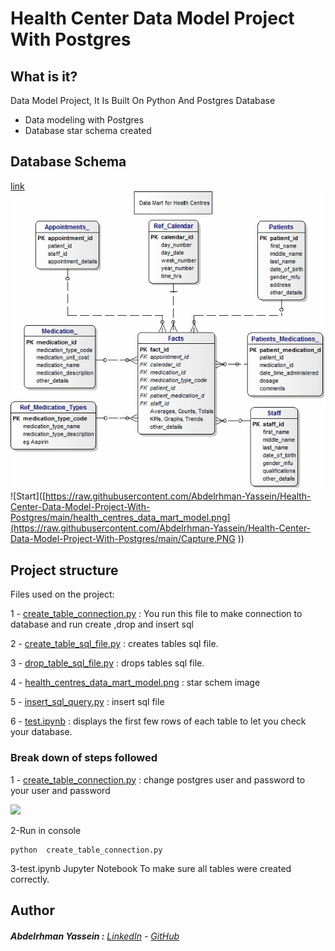 # Health Center Data Model Project With Postgres

## What is it?

Data Model Project, It Is Built On Python And Postgres Database

  - Data modeling with Postgres
  - Database star schema created

## Database Schema

[link](http://www.databaseanswers.org/data_models/health_centres/health_centres_data_mart.htm)
![Image of Star Schema](https://raw.githubusercontent.com/Abdelrhman-Yassein/Health-Center-Data-Model-Project-With-Postgres/main/health_centres_data_mart_model.png) 
![Start]([https://raw.githubusercontent.com/Abdelrhman-Yassein/Health-Center-Data-Model-Project-With-Postgres/main/health_centres_data_mart_model.png](https://raw.githubusercontent.com/Abdelrhman-Yassein/Health-Center-Data-Model-Project-With-Postgres/main/Capture.PNG
)) 
 ## Project structure

Files used on the project:

1 - [create_table_connection.py](https://github.com/Abdelrhman-Yassein/Health-Center-Data-Model-Project-With-Postgres/blob/main/create_table_connection.py) : You run this file to make connection to database and run create ,drop and insert sql

2 - [create_table_sql_file.py](https://github.com/Abdelrhman-Yassein/Health-Center-Data-Model-Project-With-Postgres/blob/main/create_table_sql_file.py) : creates tables sql file.

3 - [drop_table_sql_file.py](https://github.com/Abdelrhman-Yassein/Health-Center-Data-Model-Project-With-Postgres/blob/main/drop_table_sql_file.py) : drops tables sql file.

4 - [health_centres_data_mart_model.png](https://github.com/Abdelrhman-Yassein/Health-Center-Data-Model-Project-With-Postgres/blob/main/health_centres_data_mart_model.png) : star schem image

5 - [insert_sql_query.py](https://github.com/Abdelrhman-Yassein/Health-Center-Data-Model-Project-With-Postgres/blob/main/insert_sql_query.py) : insert sql file

6 - [test.ipynb](https://github.com/Abdelrhman-Yassein/Health-Center-Data-Model-Project-With-Postgres/blob/main/test.ipynb) : displays the first few rows of each table to let you check your database.

### Break down of steps followed

1 - [create_table_connection.py](https://github.com/Abdelrhman-Yassein/Health-Center-Data-Model-Project-With-Postgres/blob/main/create_table_connection.py) : change postgres user and password to your user and password 

![](https://github.com/Abdelrhman-Yassein/Health_Center_Data_Model_Project/blob/master/Capture.PNG)

2-Run in console

```
python  create_table_connection.py
```

3-test.ipynb Jupyter Notebook To make sure all tables were created correctly.



## Author

######  **Abdelrhman Yassein  :**  [LinkedIn](https://www.linkedin.com/in/abdelrhman-yassein-582563134/) - [GitHub](https://github.com/Abdelrhman-Yassein?tab=repositories)

